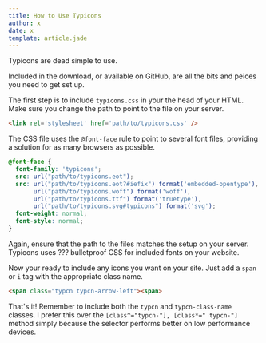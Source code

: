```yaml
---
title: How to Use Typicons
author: x 
date: x
template: article.jade
---
```


Typicons are dead simple to use.

Included in the download, or available on GitHub, are all the bits and peices you need to get set up.

The first step is to include `typicons.css` in your the head of your HTML. Make sure you change the path to point to the file on your server.

```html
<link rel='stylesheet' href='path/to/typicons.css' />
```

The CSS file uses the `@font-face` rule to point to several font files, providing a solution for as many browsers as possible.

```css
@font-face {
  font-family: 'typicons';
  src: url("path/to/typicons.eot");
  src: url("path/to/typicons.eot?#iefix") format('embedded-opentype'),
       url("path/to/typicons.woff") format('woff'),
       url("path/to/typicons.ttf") format('truetype'),
       url("path/to/typicons.svg#typicons") format('svg');
  font-weight: normal;
  font-style: normal;
}
```

Again, ensure that the path to the files matches the setup on your server.
Typicons uses ??? bulletproof CSS for included fonts on your website.

Now your ready to include any icons you want on your site.
Just add a `span` or `i` tag with the appropriate class name.

```html
<span class="typcn typcn-arrow-left"><span>
```

That's it! Remember to include both the `typcn` and `typcn-class-name` classes.
I prefer this over the `[class^="typcn-"], [class*=" typcn-"]` method simply because the selector performs better on low performance devices.